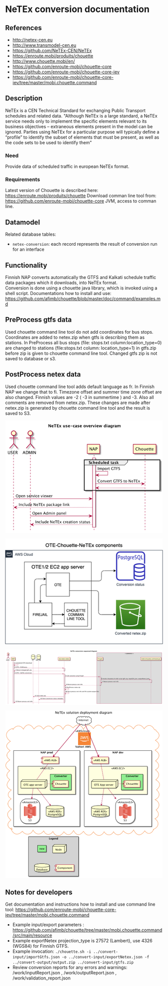 # NeTEx conversion documentation

## References
[0]: https://github.com/finnishtransportagency/mmtis-national-access-point/commit/158eddc78bd5ce368dc3afc524b152d691f8b74b
[1]: http://www.finlex.fi/fi/laki/alkup/2017/20170320 "Laki liikenteen palveluista"
[2]: https://developers.google.com/transit/gtfs/

- http://netex-cen.eu
- http://www.transmodel-cen.eu
- https://github.com/NeTEx-CEN/NeTEx
- https://enroute.mobi/produits/chouette
- http://www.chouette.mobi/en/ 
- https://github.com/enroute-mobi/chouette-core
- https://github.com/enroute-mobi/chouette-core-iev
- https://github.com/enroute-mobi/chouette-core-iev/tree/master/mobi.chouette.command

## Description

NeTEx is a CEN Technical Standard for exchanging Public Transport schedules and related data.
"Although NeTEx is a large standard, a NeTEx service needs only to implement the specific elements relevant to 
its business objectives – extraneous elements present in the model can be ignored. Parties using NeTEx for a 
particular purpose will typically define a “profile” to identify the subset of elements that must be present, 
as well as the code sets to be used to identify them"


### Need

Provide data of scheduled traffic in european NeTEx format.
 
### Requirements

Latest version of Chouette is described here: https://enroute.mobi/produits/chouette
Download comman line tool from: https://github.com/enroute-mobi/chouette-core
JVM, access to comman line.

## Datamodel

Related database tables:
- `netex-conversion`: each record represents the result of conversion run for an interface

## Functionality
Finnish NAP converts automatically the GTFS and Kalkati schedule traffic data packages which it downloads, into NeTEx format.  
Conversion is done using a chouette java library, which is invoked using a shell script.
Documentations how to install and use: https://github.com/afimb/chouette/blob/master/doc/command/examples.md

## PreProcess gtfs data
Used chouette command line tool do not add coordinates for bus stops. Coordinates are added to netex.zip when
gtfs is describing them as stations. In PreProcess all bus stops (file: stops.txt column:location_type=0) are changed
to stations (file:stops.txt column: location_type=1) in gtfs.zip before zip is given to chouette command line tool. 
Changed gtfs zip is not saved to database or s3.

## PostProcess netex data
Used chouette command line tool adds default language as fr. In Finnish NAP we change that to fi.
Timezone offset and summer time zone offset are also changed. Finnish values are -2 ( -3 in summertime )
and -3. Also all comments are removed from netex.zip.
These changes are made after netex.zip is generated by chouette command line tool and the result is saved to
S3. 
 

![Use-case overview](netex_use_cases_overview.png)

![Components overview](nap-chouette-netex.png)

![Deployemnt diagram](netex_conversion_sequence_diagram.png)

![Deployemnt diagram](netex_deployment_diagram.png)

## Notes for developers

Get documentation and instructions how to install and use command line tool: https://github.com/enroute-mobi/chouette-core-iev/tree/master/mobi.chouette.command
- Example input/export parameters : https://github.com/afimb/chouette/tree/master/mobi.chouette.command/src/main/resource
- Example exportNetex projection_type is 27572 (Lambert), use 4326  (WGS84) for Finnish GTFS.
- Example invocation: `./chouette.sh -i ../convert-input/importGtfs.json -o ../convert-input/exportNetex.json -f ../convert-output/output.zip ../convert-input/gtfs.zip`
- Review conversion reports for any errors and warnings:  /work/inputReport.json , /work/outputReport.json , /work/validation_report.json  